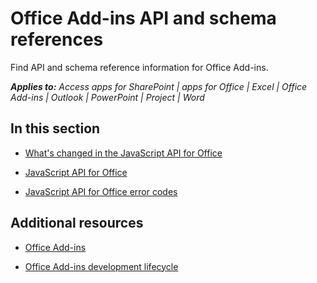 
# Office Add-ins API and schema references
Find API and schema reference information for Office Add-ins.

 _**Applies to:** Access apps for SharePoint | apps for Office | Excel | Office Add-ins | Outlook | PowerPoint | Project | Word_


## In this section


- [What's changed in the JavaScript API for Office](../reference/what's-changed-in-the-javascript-api-for-office.md)
    
- [JavaScript API for Office](http://msdn.microsoft.com/library/b27e70c3-d87d-4d27-85e0-103996273298%28Office.15%29.aspx)
    
- [JavaScript API for Office error codes](../reference/javascript-api-for-office-error-codes.md)
    
    

## Additional resources


- [Office Add-ins](../docs/overview/office-add-ins.md)
    
- [Office Add-ins development lifecycle](../docs/design/add-in-development-lifecycle.md)
    
